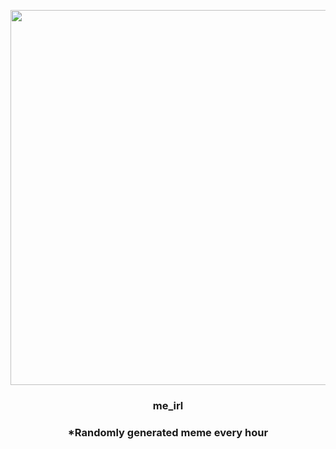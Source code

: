 <p align="center">
        <img src="https://i.redd.it/m3opo5y557n91.jpg" width="600" height="600">
        </p>
        <h3 align="center">me_irl</h3>
        <h3 align="center">*Randomly generated meme every hour</h3>
    